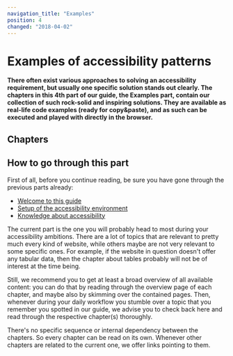```yaml
---
navigation_title: "Examples"
position: 4
changed: "2018-04-02"
---
```


# Examples of accessibility patterns

**There often exist various approaches to solving an accessibility requirement, but usually one specific solution stands out clearly. The chapters in this 4th part of our guide, the Examples part, contain our collection of such rock-solid and inspiring solutions. They are available as real-life code examples (ready for copy&paste), and as such can be executed and played with directly in the browser.**

## Chapters

## How to go through this part

First of all, before you continue reading, be sure you have gone through the previous parts already:

- [Welcome to this guide](/pages/welcome)
- [Setup of the accessibility environment](/pages/setup)
- [Knowledge about accessibility](/pages/knowledge)

The current part is the one you will probably head to most during your accessibility ambitions. There are a lot of topics that are relevant to pretty much every kind of website, while others maybe are not very relevant to some specific ones. For example, if the website in question doesn't offer any tabular data, then the chapter about tables probably will not be of interest at the time being.

Still, we recommend you to get at least a broad overview of all available content: you can do that by reading through the overview page of each chapter, and maybe also by skimming over the contained pages. Then, whenever during your daily workflow you stumble over a topic that you remember you spotted in our guide, we advise you to check back here and read through the respective chapter(s) thoroughly.

There's no specific sequence or internal dependency between the chapters. So every chapter can be read on its own. Whenever other chapters are related to the current one, we offer links pointing to them.